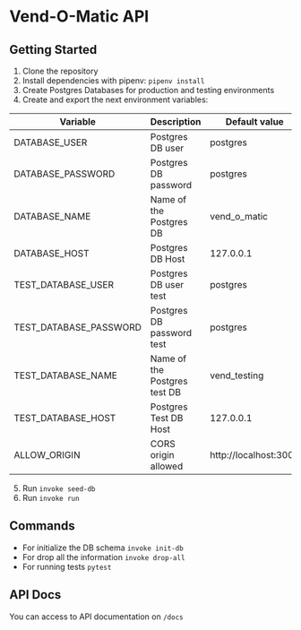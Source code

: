 # Vend-O-Matic API

## Getting Started
1. Clone the repository
2. Install dependencies with pipenv: `pipenv install`
3. Create Postgres Databases for production and testing environments
4. Create and export the next environment variables:

| Variable               | Description                  | Default value |
|------------------------|------------------------------|---------------|
| DATABASE_USER          | Postgres DB user             | postgres      |
| DATABASE_PASSWORD      | Postgres DB password         | postgres      |
| DATABASE_NAME          | Name of the Postgres DB      | vend_o_matic  |
| DATABASE_HOST          | Postgres DB Host             | 127.0.0.1     |
| TEST_DATABASE_USER     | Postgres DB user test        | postgres      |
| TEST_DATABASE_PASSWORD | Postgres DB password test    | postgres      |
| TEST_DATABASE_NAME     | Name of the Postgres test DB | vend_testing  |
| TEST_DATABASE_HOST     | Postgres Test DB Host        | 127.0.0.1     |
| ALLOW_ORIGIN     | CORS origin allowed        | http://localhost:3000     |

5. Run `invoke seed-db`
6. Run `invoke run`

## Commands
- For initialize the DB schema `invoke init-db`
- For drop all the information `invoke drop-all`
- For running tests `pytest`

## API Docs
You can access to API documentation on `/docs`
